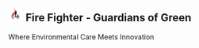 ## <img src='./favicon.ico' height='30px' width='30px'/> Fire Fighter - Guardians of Green
Where Environmental Care Meets Innovation
